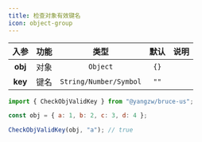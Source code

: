 ```yaml
---
title: 检查对象有效键名
icon: object-group
---
```


入参|功能|类型|默认|说明
:-:|:-:|:-:|:-:|-
**obj**|对象|`Object`|`{}`
**key**|键名|`String/Number/Symbol`|`""`

```js
import { CheckObjValidKey } from "@yangzw/bruce-us";

const obj = { a: 1, b: 2, c: 3, d: 4 };

CheckObjValidKey(obj, "a"); // true
```